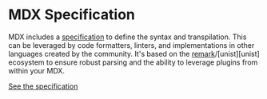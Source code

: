 # MDX Specification

MDX includes a [specification][spec] to define the syntax and transpilation.
This can be leveraged by code formatters, linters, and implementations in other languages created by the community.
It's based on the [remark][remark]/[unist][unist] ecosystem to ensure robust parsing and the ability to leverage plugins from within your MDX.

[See the specification][spec]

[spec]: https://github.com/mdx-js/specification
[remark]: https://github.com/remarkjs
[unified]: https://github.com/unifiedjs
